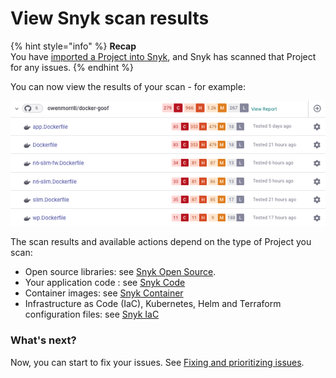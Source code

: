 # View Snyk scan results

{% hint style="info" %}
**Recap**\
You have [imported a Project into Snyk](import-a-project.md), and Snyk has scanned that Project for any issues.
{% endhint %}

You can now view the results of your scan - for example:

![](<../.gitbook/assets/Screenshot 2022-07-26 at 16.19.27.png>)

The scan results and available actions depend on the type of Project you scan:

* Open source libraries: see [Snyk Open Source](../scan-application-code/snyk-open-source/getting-started-snyk-open-source.md).
* Your application code : see [Snyk Code](../scan-application-code/snyk-code/getting-started-with-snyk-code/)
* Container images: see [Snyk Container](../snyk-container/getting-started-snyk-container/)
* Infrastructure as Code (IaC), Kubernetes, Helm and Terraform configuration files: see [Snyk IaC](../scan-cloud-deployment/snyk-infrastructure-as-code/getting-started-snyk-iac.md)

### What's next?

Now, you can start to fix your issues. See [Fixing and prioritizing issues](../fixing-and-prioritizing-issues/).
